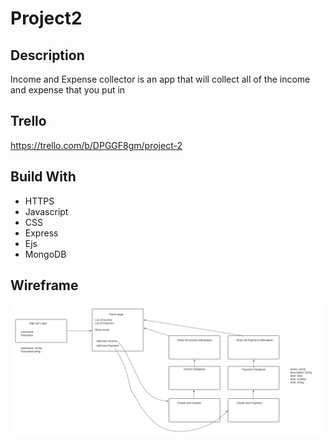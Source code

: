 # Project2


## Description

Income and Expense collector is an app that will collect all of the income and expense that you put in


## Trello
https://trello.com/b/DPGGF8gm/project-2

## Build With

- HTTPS
- Javascript
- CSS
- Express
- Ejs
- MongoDB





## Wireframe

![Wireframe](images/Project2pic.png)

